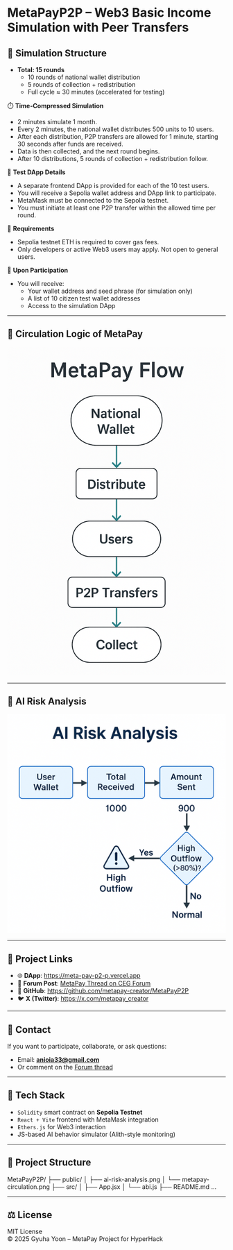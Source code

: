 # MetaPayP2P – Web3 Basic Income Simulation with Peer Transfers

## 🧪 Simulation Structure

- **Total: 15 rounds**
  - 10 rounds of national wallet distribution
  - 5 rounds of collection + redistribution
  - Full cycle ≈ 30 minutes (accelerated for testing)

⏱️ **Time-Compressed Simulation**
- 2 minutes simulate 1 month.
- Every 2 minutes, the national wallet distributes 500 units to 10 users.
- After each distribution, P2P transfers are allowed for 1 minute, starting 30 seconds after funds are received.
- Data is then collected, and the next round begins.
- After 10 distributions, 5 rounds of collection + redistribution follow.

📱 **Test DApp Details**
- A separate frontend DApp is provided for each of the 10 test users.
- You will receive a Sepolia wallet address and DApp link to participate.
- MetaMask must be connected to the Sepolia testnet.
- You must initiate at least one P2P transfer within the allowed time per round.

📌 **Requirements**
- Sepolia testnet ETH is required to cover gas fees.
- Only developers or active Web3 users may apply. Not open to general users.

🧾 **Upon Participation**
- You will receive:
  - Your wallet address and seed phrase (for simulation only)
  - A list of 10 citizen test wallet addresses
  - Access to the simulation DApp

---
## 🔁 Circulation Logic of MetaPay
![MetaPay Circulation](public/metapay-circulation.png)

---

## 🧠 AI Risk Analysis
![AI Risk Analysis](public/ai-risk-analysis.png)


---

## 📎 Project Links

- 🌐 **DApp**: https://meta-pay-p2-p.vercel.app  
- 🧠 **Forum Post**: [MetaPay Thread on CEG Forum](https://forum.ceg.vote/t/metapay-a-circulating-basic-income-model-with-digital-currency/5537/34)  
- 🐙 **GitHub**: https://github.com/metapay-creator/MetaPayP2P  
- 🐦 **X (Twitter)**: https://x.com/metapay_creator

---

## 📩 Contact

If you want to participate, collaborate, or ask questions:

- Email: **anioia33@gmail.com**  
- Or comment on the [Forum thread](https://forum.ceg.vote/t/metapay-a-circulating-basic-income-model-with-digital-currency/5537/34)

---

## 🧰 Tech Stack

- `Solidity` smart contract on **Sepolia Testnet**
- `React + Vite` frontend with MetaMask integration
- `Ethers.js` for Web3 interaction
- JS-based AI behavior simulator (Alith-style monitoring)

---

## 📂 Project Structure

MetaPayP2P/
├── public/
│ ├── ai-risk-analysis.png
│ └── metapay-circulation.png
├── src/
│ ├── App.jsx
│ └── abi.js
├── README.md
...


---

## ⚖ License

MIT License  
© 2025 Gyuha Yoon – MetaPay Project for HyperHack


